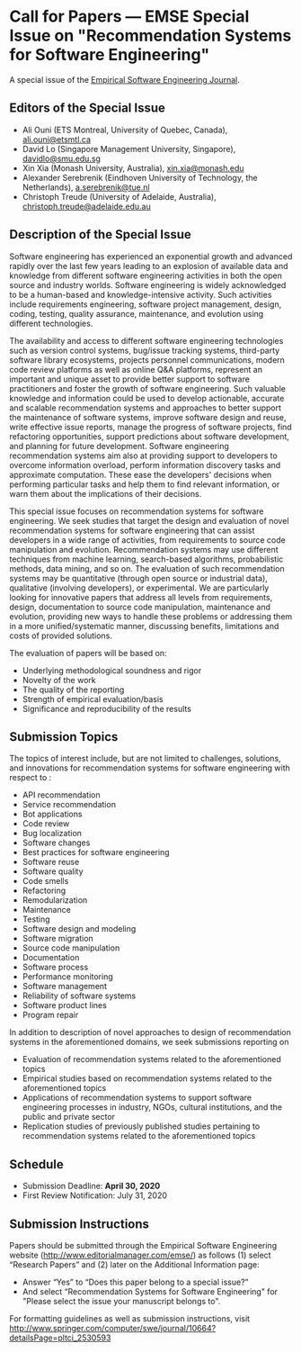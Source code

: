 # Call for Papers — EMSE Special Issue on "Recommendation Systems for Software Engineering"

A special issue of the [Empirical Software Engineering Journal](http://www.springer.com/computer/swe/journal/10664).

## Editors of the Special Issue

- Ali Ouni (ETS Montreal, University of Quebec, Canada), ali.ouni@etsmtl.ca
- David Lo (Singapore Management University, Singapore), davidlo@smu.edu.sg
- Xin Xia (Monash University, Australia), xin.xia@monash.edu
- Alexander Serebrenik (Eindhoven University of Technology, the Netherlands), a.serebrenik@tue.nl
- Christoph Treude (University of Adelaide, Australia), christoph.treude@adelaide.edu.au

## Description of the Special Issue
Software engineering has experienced an exponential growth and advanced rapidly over the last few years leading to an explosion of available data and knowledge from different software engineering activities in both the open source and industry worlds. Software engineering is widely acknowledged to be a human-based and knowledge-intensive activity. Such activities include requirements engineering, software project management, design, coding, testing, quality assurance, maintenance, and evolution using different technologies.
 
The availability and access to different software engineering technologies such as version control systems, bug/issue tracking systems, third-party software library ecosystems, projects personnel communications, modern code review platforms as well as online Q&A platforms, represent an important and unique asset to provide better support to software practitioners and foster the growth of software engineering. Such valuable knowledge and information could be used to develop actionable, accurate and scalable recommendation systems and approaches to better support the maintenance of software systems, improve software design and reuse, write effective issue reports, manage the progress of software projects, find refactoring opportunities, support predictions about software development, and planning for future development. Software engineering recommendation systems aim also at providing support to developers to overcome information overload, perform information discovery tasks and approximate computation. These ease the developers' decisions when performing particular tasks and help them to find relevant information, or warn them about the implications of their decisions.

This special issue focuses on recommendation systems for software engineering. We seek studies that target the design and evaluation of novel recommendation systems for software engineering that can assist developers in a wide range of activities, from requirements to source code manipulation and evolution. Recommendation systems may use different techniques from machine learning, search-based algorithms, probabilistic methods, data mining, and so on. The evaluation of such recommendation systems may be quantitative (through open source or industrial data), qualitative (involving developers), or experimental. We are particularly looking for innovative papers that address all levels from requirements, design, documentation to source code manipulation, maintenance and evolution, providing new ways to handle these problems or addressing them in a more unified/systematic manner, discussing benefits, limitations and costs of provided solutions.

The evaluation of papers will be based on:
- Underlying methodological soundness and rigor
- Novelty of the work
- The quality of the reporting
- Strength of empirical evaluation/basis
- Significance and reproducibility of the results

## Submission Topics
The topics of interest include, but are not limited to challenges, solutions, and innovations for recommendation systems for software engineering with respect to :
- API recommendation
- Service recommendation
- Bot applications
- Code review
- Bug localization
- Software changes
- Best practices for software engineering
- Software reuse
- Software quality
- Code smells
- Refactoring
- Remodularization
- Maintenance
- Testing
- Software design and modeling
- Software migration
- Source code manipulation
- Documentation
- Software process
- Performance monitoring
- Software management
- Reliability of software systems
- Software product lines
- Program repair

In addition to description of novel approaches to design of recommendation systems in the aforementioned domains, we seek submissions reporting on
- Evaluation of recommendation systems related to the aforementioned topics
- Empirical studies based on recommendation systems related to the aforementioned topics
- Applications of recommendation systems to support software engineering processes in industry, NGOs, cultural institutions, and the public and private sector
- Replication studies of previously published studies pertaining to recommendation systems related to the aforementioned topics

## Schedule
- Submission Deadline:          **April 30, 2020**
- First Review Notification:       July 31, 2020
 
## Submission Instructions
Papers should be submitted through the Empirical Software Engineering website (http://www.editorialmanager.com/emse/) as follows (1) select “Research Papers” and (2) later on the Additional Information page:
- Answer “Yes” to “Does this paper belong to a special issue?”
- And select “Recommendation Systems for Software Engineering" for "Please select the issue your manuscript belongs to".

For formatting guidelines as well as submission instructions, visit http://www.springer.com/computer/swe/journal/10664?detailsPage=pltci_2530593
